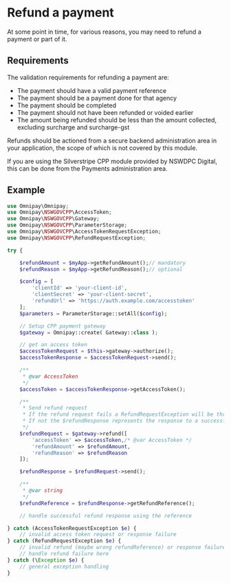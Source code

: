 # Refund a payment

At some point in time, for various reasons, you may need to refund a payment or part of it.

## Requirements

The validation requirements for refunding a payment are:

+ The payment should have a valid payment reference
+ The payment should be a payment done for that agency
+ The payment should be completed
+ The payment should not have been refunded or voided earlier
+ The amount being refunded should be less than the amount collected, excluding surcharge and surcharge-gst

Refunds should be actioned from a secure backend administration area in your application, the scope of which is not covered by this module.

If you are using the Silverstripe CPP module provided by NSWDPC Digital, this can be done from the Payments administration area.

## Example

```php
use Omnipay\Omnipay;
use Omnipay\NSWGOVCPP\AccessToken;
use Omnipay\NSWGOVCPP\Gateway;
use Omnipay\NSWGOVCPP\ParameterStorage;
use Omnipay\NSWGOVCPP\AccessTokenRequestException;
use Omnipay\NSWGOVCPP\RefundRequestException;

try {

    $refundAmount = $myApp->getRefundAmount();// mandatory
    $refundReason = $myApp->getRefundReason();// optional

    $config = [
        'clientId' => 'your-client-id',
        'clientSecret' => 'your-client-secret',
        'refundUrl' => 'https://auth.example.com/accesstoken'
    ];
    $parameters = ParameterStorage::setAll($config);

    // Setup CPP payment gateway
    $gateway = Omnipay::create( Gateway::class );

    // get an access token
    $accessTokenRequest = $this->gateway->authorize();
    $accessTokenResponse = $accessTokenRequest->send();

    /**
     * @var AccessToken
     */
    $accessToken = $accessTokenResponse->getAccessToken();

    /**
     * Send refund request
     * If the refund request fails a RefundRequestException will be thrown
     * If not the $refundResponse represents the response to a successful refund request
     */
    $refundRequest = $gateway->refund([
        'accessToken' => $accessToken,/* @var AccessToken */
        'refundAmount' => $refundAmount,
        'refundReason' => $refundReason
    ]);

    $refundResponse = $refundRequest->send();

    /**
     * @var string
     */
    $refundReference = $refundResponse->getRefundReference();

    // handle successful refund response using the reference

} catch (AccessTokenRequestException $e) {
    // invalid access token request or response failure
} catch (RefundRequestException $e) {
    // invalid refund (maybe wrong refundReference) or response failure
    // handle refund failure here
} catch (\Exception $e) {
    // general exception handling
}
```
